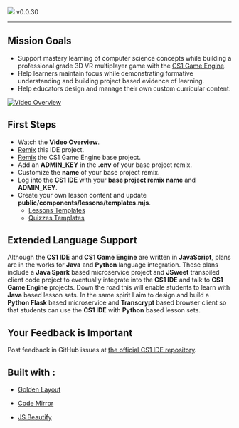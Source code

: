![](https://cdn.glitch.com/07af4e76-a723-4969-8e18-7d7bc9f153d8%2Fcs1_ide_logo_256.png?v=1568757168497)
v0.0.30
___



## Mission Goals
- Support mastery learning of computer science concepts while building a professional grade 3D VR multiplayer game with the <a href="https://glitch.com/edit/#!/cs1?path=README.md:1:0" rel="noopener noreferer">CS1 Game Engine</a>.
- Help learners maintain focus while demonstrating formative understanding and building project based evidence of learning.
- Help educators design and manage their own custom curricular content.


<a href="https://youtu.be/_Iuizr8XY8w" rel="noopener noreferer">![Video Overview](https://cdn.glitch.com/07af4e76-a723-4969-8e18-7d7bc9f153d8%2Fcs1_ide_video_overview.png?v=1570389299825)</a>


## First Steps
- Watch the **Video Overview**.
- <a href="https://bit.ly/cs1-ide-remix" rel="noopener noreferer">Remix</a> this IDE project.
- <a href="https://bit.ly/cs1-remix" rel="noopener noreferer">Remix</a> the CS1 Game Engine base project.
- Add an **ADMIN_KEY** in the **.env** of your base project remix.
- Customize the **name** of your base project remix.
- Log into the **CS1 IDE** with your **base project remix name** and **ADMIN_KEY**.
- Create your own lesson content and update **public/components/lessons/templates.mjs**.
  - <a href="https://bit.ly/lessons-templates" rel="noopener noreferer">Lessons Templates</a> 
  - <a href="https://bit.ly/quizzes-templates" rel="noopener noreferer">Quizzes Templates</a> 

## Extended Language Support
Although the **CS1 IDE** and **CS1 Game Engine** are written in **JavaScript**, plans are in the works for **Java** and **Python** language integration. These plans include a **Java Spark** based microservice project and **JSweet** transpiled client code project to eventually integrate into the **CS1 IDE** and talk to **CS1 Game Engine** projects.  Down the road this will enable students to learn with **Java** based lesson sets. In the same spirit I aim to design and build a **Python Flask** based microservice and **Transcrypt** based browser client so that students can use the **CS1 IDE** with **Python** based lesson sets.

## Your Feedback is Important
Post feedback in GitHub issues at <a href="https://github.com/EricEisaman/cs1-ide/issues?q=is%3Aissue+is%3Aopen+sort%3Aupdated-desc" rel="noopener noreferer">the official CS1 IDE repository</a>.


## Built with :

- <a href="https://golden-layout.com/" rel="noreferer">Golden Layout</a>

- <a href="https://codemirror.net/" rel="noreferer">Code Mirror</a>

- <a href="https://github.com/beautify-web/js-beautify" rel="noreferer">JS Beautify</a>

